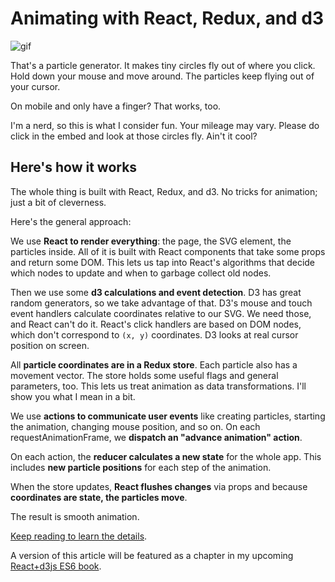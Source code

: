 # Animating with React, Redux, and d3

![gif](http://i.imgur.com/21fRDFO.gifv)

That's a particle generator. It makes tiny circles fly out of where you click. Hold down your mouse and move around. The particles keep flying out of your cursor.

On mobile and only have a finger? That works, too.

I'm a nerd, so this is what I consider fun. Your mileage may vary. Please do click in the embed and look at those circles fly. Ain't it cool?

## Here's how it works

The whole thing is built with React, Redux, and d3. No tricks for animation; just a bit of cleverness.

Here's the general approach:

We use **React to render everything**: the page, the SVG element, the particles inside. All of it is built with React components that take some props and return some DOM. This lets us tap into React's algorithms that decide which nodes to update and when to garbage collect old nodes.

Then we use some **d3 calculations and event detection**. D3 has great random generators, so we take advantage of that. D3's mouse and touch event handlers calculate coordinates relative to our SVG. We need those, and React can't do it. React's click handlers are based on DOM nodes, which don't correspond to `(x, y)` coordinates. D3 looks at real cursor position on screen.

All **particle coordinates are in a Redux store**. Each particle also has a movement vector. The store holds some useful flags and general parameters, too. This lets us treat animation as data transformations. I'll show you what I mean in a bit.

We use **actions to communicate user events** like creating particles, starting the animation, changing mouse position, and so on. On each requestAnimationFrame, we **dispatch an "advance animation" action**.

On each action, the **reducer calculates a new state** for the whole app. This includes **new particle positions** for each step of the animation.

When the store updates, **React flushes changes** via props and because **coordinates are state, the particles move**.

The result is smooth animation.

[Keep reading to learn the details](http://swizec.com/blog/animating-with-react-redux-and-d3/swizec/6775).

A version of this article will be featured as a chapter in my upcoming [React+d3js ES6 book](http://swizec.com/reactd3js/).
